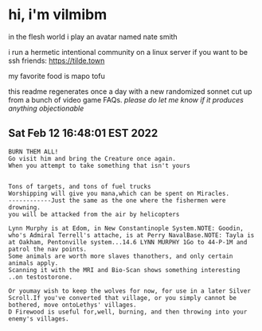 # hi, i'm vilmibm

in the flesh world i play an avatar named nate smith

i run a hermetic intentional community on a linux server if you want to be ssh friends: https://tilde.town

my favorite food is mapo tofu

this readme regenerates once a day with a new randomized sonnet cut up from a bunch of video game FAQs.
_please do let me know if it produces anything objectionable_

## Sat Feb 12 16:48:01 EST 2022

    BURN THEM ALL!
    Go visit him and bring the Creature once again.
    When you attempt to take something that isn't yours
    
    
    Tons of targets, and tons of fuel trucks
    Worshipping will give you mana,which can be spent on Miracles.
    ------------Just the same as the one where the fishermen were drowning.
    you will be attacked from the air by helicopters
    
    Lynn Murphy is at Edom, in New Constantinople System.NOTE: Goodin, who's Admiral Terrell's attache, is at Perry NavalBase.NOTE: Tayla is at Oakham, Pentonville system...14.6 LYNN MURPHY 1Go to 44-P-1M and patrol the nav points.
    Some animals are worth more slaves thanothers, and only certain animals apply.
    Scanning it with the MRI and Bio-Scan shows something interesting
    ..on testostorone.
    
    Or youmay wish to keep the wolves for now, for use in a later Silver Scroll.If you've converted that village, or you simply cannot be bothered, move ontoLethys' villages.
    D Firewood is useful for,well, burning, and then throwing into your enemy's villages.
